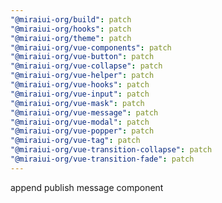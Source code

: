 ```yaml
---
"@miraiui-org/build": patch
"@miraiui-org/hooks": patch
"@miraiui-org/theme": patch
"@miraiui-org/vue-components": patch
"@miraiui-org/vue-button": patch
"@miraiui-org/vue-collapse": patch
"@miraiui-org/vue-helper": patch
"@miraiui-org/vue-hooks": patch
"@miraiui-org/vue-input": patch
"@miraiui-org/vue-mask": patch
"@miraiui-org/vue-message": patch
"@miraiui-org/vue-modal": patch
"@miraiui-org/vue-popper": patch
"@miraiui-org/vue-tag": patch
"@miraiui-org/vue-transition-collapse": patch
"@miraiui-org/vue-transition-fade": patch
---
```


append publish message component
